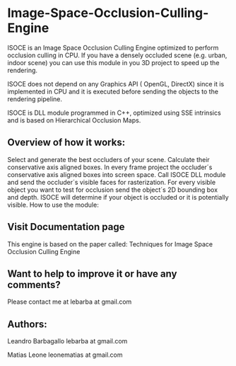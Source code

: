 # Image-Space-Occlusion-Culling-Engine 

ISOCE is an Image Space Occlusion Culling Engine optimized to perform occlusion culling in CPU. If you have a densely occluded scene (e.g. urban, indoor scene) you can use this module in you 3D project to speed up the rendering.

ISOCE does not depend on any Graphics API ( OpenGL, DirectX) since it is implemented in CPU and it is executed before sending the objects to the rendering pipeline.

ISOCE is DLL module programmed in C++, optimized using SSE intrinsics and is based on Hierarchical Occlusion Maps.

## Overview of how it works:

Select and generate the best occluders of your scene. Calculate their conservative axis aligned boxes.
In every frame project the occluder´s conservative axis aligned boxes into screen space.
Call ISOCE DLL module and send the occluder´s visible faces for rasterization.
For every visible object you want to test for occlusion send the object´s 2D bounding box and depth. ISOCE will determine if your object is occluded or it is potentially visible.
How to use the module:

## Visit Documentation page
This engine is based on the paper called: Techniques for Image Space Occlusion Culling Engine

## Want to help to improve it or have any comments?

Please contact me at lebarba  at  gmail.com


## Authors:

Leandro Barbagallo  lebarba  at  gmail.com

Matias Leone  leonematias at  gmail.com
